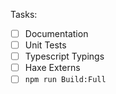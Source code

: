 Tasks:
- [ ] Documentation
- [ ] Unit Tests
- [ ] Typescript Typings
- [ ] Haxe Externs
- [ ] `npm run Build:Full`